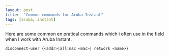 ```yaml
---
layout: post
title:  "Common commands for Aruba Instant"
tags: [aruba, instant]
---
```

Here are some common en pratical commands which i often use in the field when I work with Aruba Instant.

`disconnect-user {<addr>|all|mac <mac>| network <name>}`